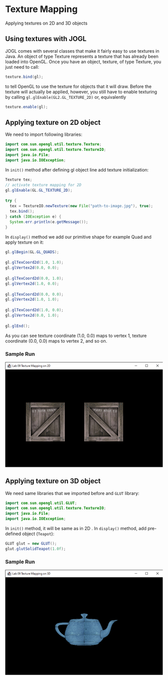 # Texture Mapping

Applying textures on 2D and 3D objects

## Using textures with JOGL

JOGL comes with several classes that make it fairly easy to use textures in Java. An object of type Texture represents a texture that has already been loaded into OpenGL. Once you have an object, texture, of type Texture, you just need to
call:

```java
texture.bind(gl);
```

to tell OpenGL to use the texture for objects that it will draw. Before the texture will actually be applied, however, you still have to enable texturing by calling `gl.glEnable(GL2.GL_TEXTURE_2D)` or, equivalently

```java
texture.enable(gl);
```

## Applying texture on 2D object

We need to import following libraries:

```java
import com.sun.opengl.util.texture.Texture;
import com.sun.opengl.util.texture.TextureIO;
import java.io.File;
import java.io.IOException;
```

In `init()` method after defining gl object line add texture initialization:

```java
Texture tex;
// activate texture mapping for 2D
gl.glEnable(GL.GL_TEXTURE_2D);

try {
  tex = TextureIO.newTexture(new File("path-to-image.jpg"), true);
  tex.bind();
} catch (IOException e) {
  System.err.println(e.getMessage());
}
```

In `display()` method we add our primitive shape for example Quad and apply texture on it:

```java
gl.glBegin(GL.GL_QUADS);

gl.glTexCoord2d(1.0, 1.0);
gl.glVertex2d(0.0, 0.0);

gl.glTexCoord2d(0.0, 1.0);
gl.glVertex2d(1.0, 0.0);

gl.glTexCoord2d(0.0, 0.0);
gl.glVertex2d(1.0, 1.0);

gl.glTexCoord2d(1.0, 0.0);
gl.glVertex2d(0.0, 1.0);

gl.glEnd();
```

As you can see texture coordinate (1.0, 0.0) maps to vertex 1, texture coordinate (0.0, 0.0) maps to vertex 2, and so on.


### Sample Run
![Applying texture on quad](/images/lab09/2d.png)

## Applying texture on 3D object

We need same libraries that we imported before and `GLUT` library:

```java
import com.sun.opengl.util.GLUT;
import com.sun.opengl.util.texture.TextureIO;
import java.io.File;
import java.io.IOException;
```

In `init()` method, it will be same as in 2D . In `display()` method, add pre-defined object (`Teapot`):

```java
GLUT glut = new GLUT();
glut.glutSolidTeapot(1.0f);
```

### Sample Run
![Applying texture on quad](/images/lab09/3d.png)